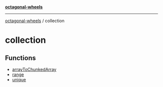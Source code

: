 [**octagonal-wheels**](../../../README.md)

***

[octagonal-wheels](../../../globals.md) / collection

# collection

## Functions

- [arrayToChunkedArray](functions/arrayToChunkedArray.md)
- [range](functions/range.md)
- [unique](functions/unique.md)
